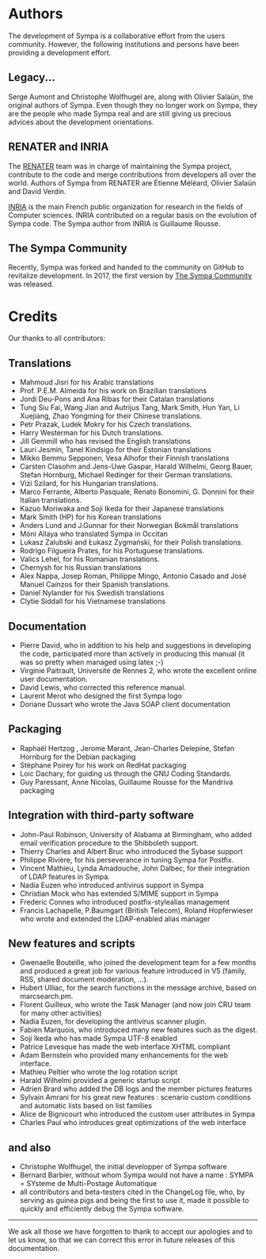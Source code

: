 # Authors

The development of Sympa is a collaborative effort from the users community. However, the following institutions and persons have been providing a development effort.

## Legacy...

Serge Aumont and Christophe Wolfhugel are, along with Olivier Salaün, the original authors of Sympa. Even though they no longer work on Sympa, they are the people who made Sympa real and are still giving us precious advices about the development orientations.

## RENATER and INRIA

The [RENATER](http://www.renater.fr) team was in charge of maintaining the Sympa project, contribute to the code and merge contributions from developers all over the world.
Authors of Sympa from RENATER are Étienne Méléard, Olivier Salaün and David Verdin.

[INRIA](http://www.inria.fr/) is the main French public organization for research in the fields of Computer sciences. INRIA contributed on a regular basis on the evolution of Sympa code.
The Sympa author from INRIA is Guillaume Rousse.

## The Sympa Community

Recently, Sympa was forked and handed to the community on GitHub to revitalize development.  In 2017, the first version by [The Sympa Community](https://github.com/sympa-community) was released.

# Credits

Our thanks to all contributors:

## Translations

  * Mahmoud Jisri for his Arabic translations
  * Prof. P.E.M. Almeida for his work on Brazilian translations
  * Jordi Deu-Pons and Ana Ribas for their Catalan translations
  * Tung Siu Fai, Wang Jian and Autrijus Tang, Mark Smith, Hun Yan, Li Xuejiang, Zhao Yongming for their Chinese translations.
  * Petr Prazak, Ludek Mokry for his Czech translations.
  * Harry Westerman for his Dutch translations.
  * Jill Gemmill who has revised the English translations
  * Lauri Jesmin, Tanel Kindsigo for their Estonian translations
  * Mikko Bemmu Sepponen, Vesa Alhofor their Finnish translations
  * Carsten Clasohm and Jens-Uwe Gaspar, Harald Wilhelmi, Georg Bauer, Stefan Hornburg, Michael Redinger for their German translations.
  * Vizi Szilard, for his Hungarian translations.
  * Marco Ferrante, Alberto Pasquale, Renato Bonomini, G. Donnini for their Italian translations.
  * Kazuo Moriwaka and Soji Ikeda for their Japanese translations
  * Mark Smith (HP) for his Korean translations
  * Anders Lund and J.Gunnar for their Norwegian Bokmål translations
  * Mòni Allaya who translated Sympa in Occitan
  * Lukasz Zalubski and Łukasz Zygmański, for their Polish translations.
  * Rodrigo Filgueira Prates, for his Portuguese translations.
  * Valics Lehel, for his Romanian translations.
  * Chernysh for his Russian translations
  * Alex Nappa, Josep Roman, Philippe Mingo, Antonio Casado and José Manuel Caínzos for their Spanish translations.
  * Daniel Nylander for his Swedish translations
  * Clytie Siddall for his Vietnamese translations

## Documentation

  * Pierre David, who in addition to his help and suggestions in developing the code, participated more than actively in producing this manual (it was so pretty when managed using latex ;-)
  * Virginie Paitrault, Université de Rennes 2, who wrote the excellent online user documentation.
  * David Lewis, who corrected this reference manual.
  * Laurent Merot who designed the first Sympa logo
  * Doriane Dussart who wrote the Java SOAP client documentation

## Packaging

  * Raphaël Hertzog , Jerome Marant, Jean-Charles Delepine, Stefan Hornburg for the Debian packaging 
  * Stéphane Poirey for his work on RedHat packaging
  * Loic Dachary, for guiding us through the GNU Coding Standards.
  * Guy Paressant, Anne Nicolas, Guillaume Rousse for the Mandriva packaging

## Integration with third-party software

  * John-Paul Robinson, University of Alabama at Birmingham, who added email verification procedure to the Shibboleth support.
  * Thierry Charles and Albert Bruc who introduced the Sybase support
  * Philippe Rivière, for his perseverance in tuning Sympa for Postfix.
  * Vincent Mathieu, Lynda Amadouche, John Dalbec, for their integration of LDAP features in Sympa.
  * Nadia Euzen who introduced antivirus support in Sympa
  * Christian Mock who has extended S/MIME support in Sympa
  * Frederic Connes who introduced postfix-stylealias management
  * Francis Lachapelle, P.Baumgart (British Telecom), Roland Hopferwieser who wrote and extended the LDAP-enabled alias manager

## New features and scripts

  * Gwenaelle Bouteille, who joined the development team for a few months and produced a great job for various feature introduced in V5 (family, RSS, shared document moderation, ...).
  * Hubert Ulliac, for the search functions in the message archive, based on marcsearch.pm.
  * Florent Guilleux, who wrote the Task Manager (and now join CRU team for many other activities)
  * Nadia Euzen, for developing the antivirus scanner plugin.
  * Fabien Marquois, who introduced many new features such as the digest.
  * Soji Ikeda who has made Sympa UTF-8 enabled
  * Patrice Levesque has made the web interface XHTML compliant
  * Adam Bernstein who provided many enhancements for the web interface.
  * Mathieu Peltier who wrote the log rotation script
  * Harald Wilhelmi provided a generic startup script
  * Adrien Brard who added the DB logs and the member pictures features
  * Sylvain Amrani for his great new features : scenario custom conditions and automatic lists based on list families
  * Alice de Bignicourt who introduced the custom user attributes in Sympa
  * Charles Paul who introduces great optimizations of the web interface

## and also

  * Christophe Wolfhugel, the initial developper of Sympa software 
  * Bernard Barbier, without whom Sympa would not have a name : SYMPA = SYsteme de Multi-Postage Automatique
  * all contributors and beta-testers cited in the ChangeLog file, who, by serving as guinea pigs and being the first to use it, made it possible to quickly and efficiently debug the Sympa software.

---
We ask all those we have forgotten to thank to accept our apologies and to let us know, so that we can correct this error in future releases of this documentation.
